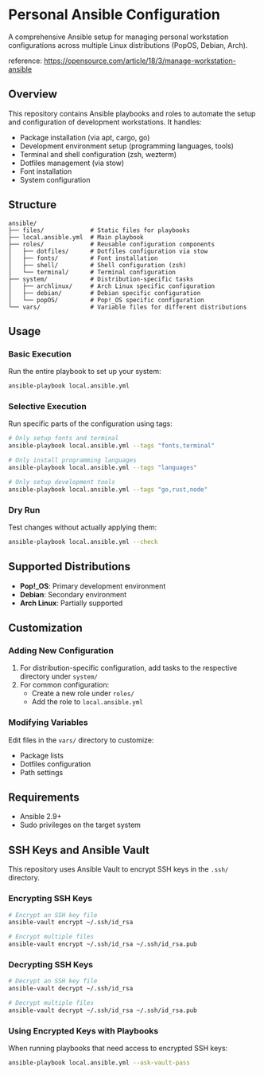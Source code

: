 # Personal Ansible Configuration

A comprehensive Ansible setup for managing personal workstation configurations across multiple Linux distributions (PopOS, Debian, Arch).

reference: https://opensource.com/article/18/3/manage-workstation-ansible

## Overview

This repository contains Ansible playbooks and roles to automate the setup and configuration of development workstations. It handles:

- Package installation (via apt, cargo, go)
- Development environment setup (programming languages, tools)
- Terminal and shell configuration (zsh, wezterm)
- Dotfiles management (via stow)
- Font installation
- System configuration

## Structure

```
ansible/
├── files/             # Static files for playbooks
├── local.ansible.yml  # Main playbook
├── roles/             # Reusable configuration components
│   ├── dotfiles/      # Dotfiles configuration via stow
│   ├── fonts/         # Font installation
│   ├── shell/         # Shell configuration (zsh)
│   └── terminal/      # Terminal configuration
├── system/            # Distribution-specific tasks
│   ├── archlinux/     # Arch Linux specific configuration
│   ├── debian/        # Debian specific configuration
│   └── popOS/         # Pop!_OS specific configuration
└── vars/              # Variable files for different distributions
```

## Usage

### Basic Execution

Run the entire playbook to set up your system:

```bash
ansible-playbook local.ansible.yml
```

### Selective Execution

Run specific parts of the configuration using tags:

```bash
# Only setup fonts and terminal
ansible-playbook local.ansible.yml --tags "fonts,terminal"

# Only install programming languages
ansible-playbook local.ansible.yml --tags "languages"

# Only setup development tools
ansible-playbook local.ansible.yml --tags "go,rust,node"
```

### Dry Run

Test changes without actually applying them:

```bash
ansible-playbook local.ansible.yml --check
```

## Supported Distributions

- **Pop!_OS**: Primary development environment
- **Debian**: Secondary environment
- **Arch Linux**: Partially supported

## Customization

### Adding New Configuration

1. For distribution-specific configuration, add tasks to the respective directory under `system/`
2. For common configuration:
   - Create a new role under `roles/`
   - Add the role to `local.ansible.yml`

### Modifying Variables

Edit files in the `vars/` directory to customize:

- Package lists
- Dotfiles configuration
- Path settings

## Requirements

- Ansible 2.9+
- Sudo privileges on the target system

## SSH Keys and Ansible Vault

This repository uses Ansible Vault to encrypt SSH keys in the `.ssh/` directory.

### Encrypting SSH Keys

```bash
# Encrypt an SSH key file
ansible-vault encrypt ~/.ssh/id_rsa

# Encrypt multiple files
ansible-vault encrypt ~/.ssh/id_rsa ~/.ssh/id_rsa.pub
```

### Decrypting SSH Keys

```bash
# Decrypt an SSH key file
ansible-vault decrypt ~/.ssh/id_rsa

# Decrypt multiple files
ansible-vault decrypt ~/.ssh/id_rsa ~/.ssh/id_rsa.pub
```

### Using Encrypted Keys with Playbooks

When running playbooks that need access to encrypted SSH keys:

```bash
ansible-playbook local.ansible.yml --ask-vault-pass
```